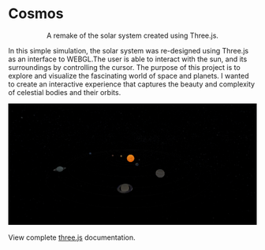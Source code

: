 # Cosmos
<p align="center">
A remake of the solar system created using Three.js. 
<p align="center">

In this simple simulation, the solar system was re-designed using Three.js as an interface to WEBGL.The user is able to interact with the sun, and its surroundings by controlling the cursor. The purpose of this project is to explore and visualize the fascinating world of space and planets. I wanted to create an interactive experience that captures the beauty and complexity of celestial bodies and their orbits.

<p align="center">
<img src="img/orbit.png"/>
  </p>
</p>

View complete [three.js](https://threejs.org/) documentation.
